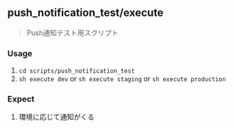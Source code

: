 ## push_notification_test/execute

> Push通知テスト用スクリプト

### Usage

1. `cd scripts/push_notification_test`
2. `sh execute dev` or `sh execute staging` or `sh execute production`

### Expect

1. 環境に応じて通知がくる